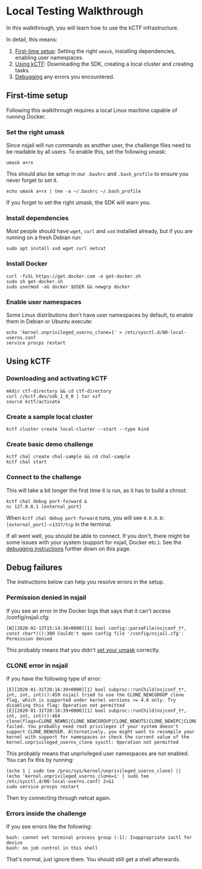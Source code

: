 # Local Testing Walkthrough

In this walkthrough, you will learn how to use the kCTF infrastructure.

In detail, this means:

1. [First-time setup](#first-time-setup): Setting the right `umask`, installing dependencies, enabling user namespaces.
2. [Using kCTF](#using-kctf): Downloading the SDK, creating a local cluster and creating tasks.
3. [Debugging](#debug-failures) any errors you encountered. 

## First-time setup

Following this walkthrough requires a local Linux machine capable of running Docker.

### Set the right umask

Since nsjail will run commands as another user, the challenge files need to be readable by all users. To enable this, set the following umask:
```
umask a+rx
```

This should also be setup in our `.bashrc` and `.bash_profile` to ensure you never forget to set it.

```
echo umask a+rx | tee -a ~/.bashrc ~/.bash_profile
```

If you forget to set the right umask, the SDK will warn you.

### Install dependencies
Most people should have `wget`, `curl` and `xxd` installed already, but if you are running on a fresh Debian run:
```
sudo apt install xxd wget curl netcat
```

### Install Docker
```
curl -fsSL https://get.docker.com -o get-docker.sh
sudo sh get-docker.sh
sudo usermod -aG docker $USER && newgrp docker
```

### Enable user namespaces
Some Linux distributions don't have user namespaces by default, to enable them in Debian or Ubuntu execute:
```
echo 'kernel.unprivileged_userns_clone=1' > /etc/sysctl.d/00-local-userns.conf
service procps restart
```

## Using kCTF
### Downloading and activating kCTF
```
mkdir ctf-directory && cd ctf-directory
curl //kctf.dev/sdk_1_0_0 | tar xzf
source kctf/activate
```

### Create a sample local cluster
```
kctf cluster create local-cluster --start --type kind
```

### Create basic demo challenge
```
kctf chal create chal-sample && cd chal-sample
kctf chal start
```

### Connect to the challenge
This will take a bit longer the first time it is run, as it has to build a chroot.
```
kctf chal debug port-forward &
nc 127.0.0.1 [external_port]
```

When `kctf chal debug port-forward` runs, you will see `0.0.0.0:[external_port]->1337/tcp` in the terminal.

If all went well, you should be able to connect. If you don't, there might be some issues with your system (support for nsjail, Docker etc.). See the [debugging instructions](#errors-with-docker) further down on this page.

## Debug failures

The instructions below can help you resolve errors in the setup.

### Permission denied in nsjail

If you see an error in the Docker logs that says that it can't access /config/nsjail.cfg:
```
[W][2020-02-13T15:14:36+0000][1] bool config::parseFile(nsjconf_t*, const char*)():300 Couldn't open config file '/config/nsjail.cfg': Permission denied
```

This probably means that you didn't [set your umask](#set-the-right-umask) correctly.

### CLONE error in nsjail

If you have the following type of error:
```
[E][2020-01-31T20:16:39+0000][1] bool subproc::runChild(nsjconf_t*, int, int, int)():459 nsjail tried to use the CLONE_NEWCGROUP clone flag, which is supported under kernel versions >= 4.6 only. Try disabling this flag: Operation not permitted
[E][2020-01-31T20:16:39+0000][1] bool subproc::runChild(nsjconf_t*, int, int, int)():464 clone(flags=CLONE_NEWNS|CLONE_NEWCGROUP|CLONE_NEWUTS|CLONE_NEWIPC|CLONE_NEWUSER|CLONE_NEWPID|CLONE_NEWNET|SIGCHLD) failed. You probably need root privileges if your system doesn't support CLONE_NEWUSER. Alternatively, you might want to recompile your kernel with support for namespaces or check the current value of the kernel.unprivileged_userns_clone sysctl: Operation not permitted
```
This probably means that unprivileged user namespaces are not enabled. You can fix this by running:
```
(echo 1 | sudo tee /proc/sys/kernel/unprivileged_userns_clone) || (echo 'kernel.unprivileged_userns_clone=1' | sudo tee /etc/sysctl.d/00-local-userns.conf) 2>&1
sudo service procps restart
```
Then try connecting through netcat again.

### Errors inside the challenge
If you see errors like the following:
```
bash: cannot set terminal process group (-1): Inappropriate ioctl for device
bash: no job control in this shell
```

That's normal, just ignore them. You should still get a shell afterwards.
